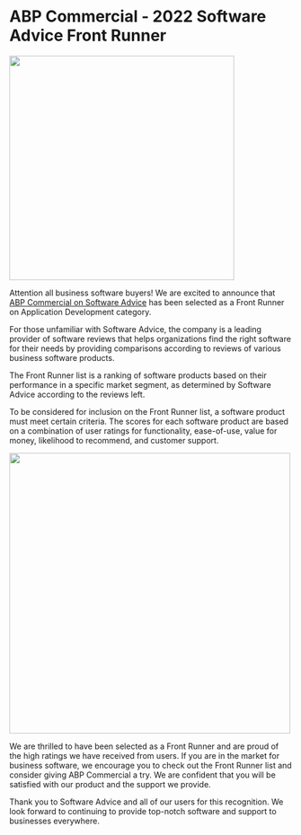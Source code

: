 <h1> ABP Commercial - 2022 Software Advice Front Runner </h1>

<a href="https://www.softwareadvice.com/app-development/#frontrunners"> <img border="0" src="https://capterra.s3.amazonaws.com/assets/images/gdm-badges/SA_Badge_FrontRunners_2022_FullColor.png" width="400" /> </a>

<p>Attention all business software buyers! We are excited to announce that <a href="https://www.softwareadvice.com/app-development/abp-commercial-profile/">ABP Commercial on Software Advice</a> has been selected as a Front Runner on Application Development category.</p>

<p>For those unfamiliar with Software Advice, the company is a leading provider of software reviews that helps organizations find the right software for their needs by providing comparisons according to reviews of various business software products.</p>

<p>The Front Runner list is a ranking of software products based on their performance in a specific market segment, as determined by Software Advice according to the reviews left.</p>

<p>To be considered for inclusion on the Front Runner list, a software product must meet certain criteria. The scores for each software product are based on a combination of user ratings for functionality, ease-of-use, value for money, likelihood to recommend, and customer support.</p>
<img src="https://software-advice.imgix.net/managed/other_pages/fr-example.png" width="500">
<p>We are thrilled to have been selected as a Front Runner and are proud of the high ratings we have received from users. If you are in the market for business software, we encourage you to check out the Front Runner list and consider giving ABP Commercial a try. We are confident that you will be satisfied with our product and the support we provide.</p>

<p>Thank you to Software Advice and all of our users for this recognition. We look forward to continuing to provide top-notch software and support to businesses everywhere.</p>
